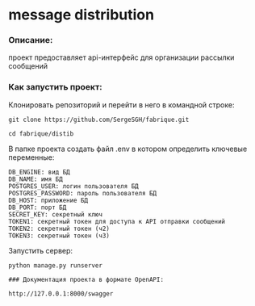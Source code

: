 # message distribution
### Описание:
проект предоставляет api-интерфейс для организации рассылки сообщений 


### Как запустить проект:

Клонировать репозиторий и перейти в него в командной строке:
```
git clone https://github.com/SergeSGH/fabrique.git
```
```
cd fabrique/distib
```

В папке проекта создать файл .env в котором определить ключевые переменные:
```
DB_ENGINE: вид БД
DB_NAME: имя БД
POSTGRES_USER: логин пользователя БД
POSTGRES_PASSWORD: пароль пользователя БД
DB_HOST: приложение БД 
DB_PORT: порт БД
SECRET_KEY: секретный ключ
TOKEN1: секретный токен для доступа к API отправки сообщений
TOKEN2: секретный токен (ч2)
TOKEN3: секретный токен (ч3)
```
Запустить сервер:
```
python manage.py runserver

### Документация проекта в формате OpenAPI:

http://127.0.0.1:8000/swagger
```
